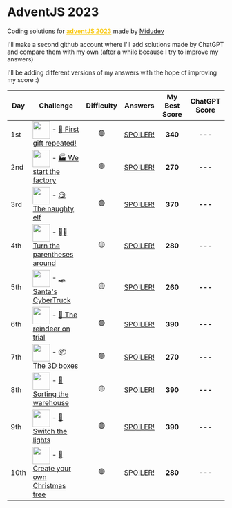 # AdventJS 2023

Coding solutions for <a href="https://adventjs.dev/" style="color: #faca15; font-weight: bold">adventJS 2023</a> made by [Midudev](https://github.com/midudev)

I'll make a second github account where I'll add solutions made by ChatGPT and compare them with my own (after a while because I try to improve my answers)

I'll be adding different versions of my answers with the hope of improving my score :)

| Day | Challenge | Difficulty | Answers | My Best Score | ChatGPT Score |
| --- | --------- | ---------- | ------- | -------- | ------------- |
| 1st | <img align="center" src="https://adventjs.dev/challenges-2023/1.png" width="40" style="object-fit: contain;" /> - [🎁 First gift repeated!](https://adventjs.dev/en/challenges/2023/1) | <center>🟢</center> | [SPOILER!](https://github.com/dportillo23/adventjs-2023/blob/master/challenges/1st/my-answers.ts) | <center><strong>340</strong></center> | <center><strong>---</strong></center> |
| 2nd | <img align="center" src="https://adventjs.dev/challenges-2023/2.png" width="40" style="object-fit: contain;" /> - [🏭 We start the factory](https://adventjs.dev/en/challenges/2023/2) | <center>🟢</center> | [SPOILER!](https://github.com/dportillo23/adventjs-2023/blob/master/challenges/2nd/my-answers.ts) | <center><strong>270</strong></center> | <center><strong>---</strong></center> |
| 3rd | <img align="center" src="https://adventjs.dev/challenges-2023/3.png" width="40" style="object-fit: contain;" /> - [😏 The naughty elf](https://adventjs.dev/en/challenges/2023/3) | <center>🟢</center> | [SPOILER!](https://github.com/dportillo23/adventjs-2023/blob/master/challenges/3rd/my-answers.ts) | <center><strong>370</strong></center> | <center><strong>---</strong></center> |
| 4th | <img align="center" src="https://adventjs.dev/challenges-2023/4.png" width="40" style="object-fit: contain;" /> - [😵‍💫 Turn the parentheses around](https://adventjs.dev/en/challenges/2023/4) | <center>🟡</center> | [SPOILER!](https://github.com/dportillo23/adventjs-2023/blob/master/challenges/4th/my-answers.ts) | <center><strong>280</strong></center> | <center><strong>---</strong></center> |
| 5th | <img align="center" src="https://adventjs.dev/challenges-2023/5.png" width="40" style="object-fit: contain;" /> - [🛷 Santa's CyberTruck](https://adventjs.dev/en/challenges/2023/5) | <center>🟡</center> | [SPOILER!](https://github.com/dportillo23/adventjs-2023/blob/master/challenges/5th/my-answers.ts) | <center><strong>260</strong></center> | <center><strong>---</strong></center> |
| 6th | <img align="center" src="https://adventjs.dev/challenges-2023/6.png" width="40" style="object-fit: contain;" /> - [🦌 The reindeer on trial](https://adventjs.dev/en/challenges/2023/6) | <center>🟢</center> | [SPOILER!](https://github.com/dportillo23/adventjs-2023/blob/master/challenges/6th/my-answers.ts) | <center><strong>390</strong></center> | <center><strong>---</strong></center> |
| 7th | <img align="center" src="https://adventjs.dev/challenges-2023/7.png" width="40" style="object-fit: contain;" /> - [📦 The 3D boxes](https://adventjs.dev/en/challenges/2023/7) | <center>🟢</center> | [SPOILER!](https://github.com/dportillo23/adventjs-2023/blob/master/challenges/7th/my-answers.ts) | <center><strong>270</strong></center> | <center><strong>---</strong></center> |
| 8th | <img align="center" src="https://adventjs.dev/challenges-2023/8.png" width="40" style="object-fit: contain;" /> - [🏬 Sorting the warehouse](https://adventjs.dev/en/challenges/2023/8) | <center>🟡</center> | [SPOILER!](https://github.com/dportillo23/adventjs-2023/blob/master/challenges/8th/my-answers.ts) | <center><strong>390</strong></center> | <center><strong>---</strong></center> |
| 9th | <img align="center" src="https://adventjs.dev/challenges-2023/9.png" width="40" style="object-fit: contain;" /> - [🚦 Switch the lights](https://adventjs.dev/en/challenges/2023/9) | <center>🟢</center> | [SPOILER!](https://github.com/dportillo23/adventjs-2023/blob/master/challenges/9th/my-answers.ts) | <center><strong>390</strong></center> | <center><strong>---</strong></center> |
| 10th | <img align="center" src="https://adventjs.dev/challenges-2023/10.png" width="40" style="object-fit: contain;" /> - [🎄 Create your own Christmas tree](https://adventjs.dev/en/challenges/2023/10) | <center>🟢</center> | [SPOILER!](https://github.com/dportillo23/adventjs-2023/blob/master/challenges/10th/my-answers.ts) | <center><strong>280</strong></center> | <center><strong>---</strong></center> |
